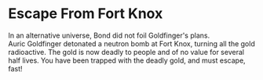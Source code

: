 # Escape From Fort Knox

In an alternative universe, Bond did not foil Goldfinger's plans.  
Auric Goldfinger detonated a neutron bomb at Fort Knox, turning all the gold radioactive.
The gold is now deadly to people and of no value for several half lives.
You have been trapped with the deadly gold, and must escape, fast!

